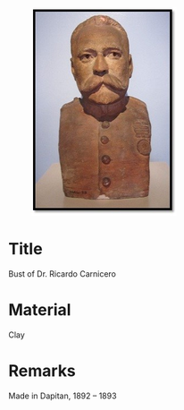 <figure class="image">

![](/static/files/sculptures/bust-of-dr-ricardo-carnicero.jpg)

</figure>

# Title
Bust of Dr. Ricardo Carnicero

# Material
Clay

# Remarks
Made in Dapitan, 1892 – 1893
